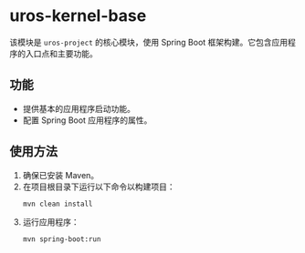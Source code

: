 # uros-kernel-base

该模块是 `uros-project` 的核心模块，使用 Spring Boot 框架构建。它包含应用程序的入口点和主要功能。

## 功能

- 提供基本的应用程序启动功能。
- 配置 Spring Boot 应用程序的属性。

## 使用方法

1. 确保已安装 Maven。
2. 在项目根目录下运行以下命令以构建项目：
   ```
   mvn clean install
   ```
3. 运行应用程序：
   ```
   mvn spring-boot:run
   ```
